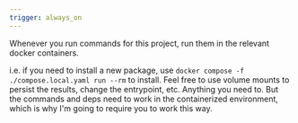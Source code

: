 ```yaml
---
trigger: always_on
---
```


Whenever you run commands for this project, run them in the relevant docker containers.

i.e. if you need to install a new package, use `docker compose -f ./compose.local.yaml run --rm` to install. Feel free to use volume mounts to persist the results, change the entrypoint, etc. Anything you need to. But the commands and deps need to work in the containerized environment, which is why I'm going to require you to work this way.